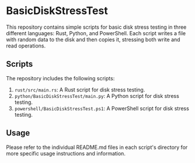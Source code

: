 # BasicDiskStressTest

This repository contains simple scripts for basic disk stress testing in three different languages: Rust, Python, and PowerShell. Each script writes a file with random data to the disk and then copies it, stressing both write and read operations.

## Scripts

The repository includes the following scripts:

1. `rust/src/main.rs`: A Rust script for disk stress testing.
2. `python/BasicDiskStressTest/main.py`: A Python script for disk stress testing.
3. `powershell/BasicDiskStressTest.ps1`: A PowerShell script for disk stress testing.

## Usage

Please refer to the individual README.md files in each script's directory for more specific usage instructions and information.
